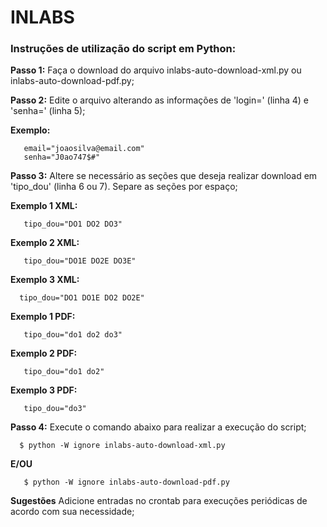 
# INLABS

### Instruções de utilização do script em Python:

**Passo 1:** Faça o download do arquivo inlabs-auto-download-xml.py ou inlabs-auto-download-pdf.py;

**Passo 2:** Edite o arquivo alterando as informações de 'login=' (linha 4) e 'senha=' (linha 5);

**Exemplo:**

       email="joaosilva@email.com"
       senha="J0ao747$#"

 **Passo 3:** Altere se necessário as seções que deseja realizar download em 'tipo_dou' (linha 6 ou 7). Separe as seções por espaço;

 **Exemplo 1 XML:**

       tipo_dou="DO1 DO2 DO3"

 **Exemplo 2 XML:**

       tipo_dou="DO1E DO2E DO3E"

 **Exemplo 3 XML:**

      tipo_dou="DO1 DO1E DO2 DO2E"

 **Exemplo 1 PDF:**

       tipo_dou="do1 do2 do3"

 **Exemplo 2 PDF:**

       tipo_dou="do1 do2"

 **Exemplo 3 PDF:**

       tipo_dou="do3"

 **Passo 4:** Execute o comando abaixo para realizar a execução do script;

      $ python -W ignore inlabs-auto-download-xml.py

 **E/OU**

       $ python -W ignore inlabs-auto-download-pdf.py

 **Sugestões** Adicione entradas no crontab para execuções periódicas de acordo com sua necessidade;
